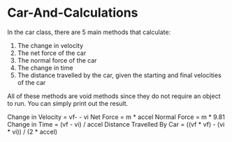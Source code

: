 # Car-And-Calculations

In the car class, there are 5 main methods that calculate:
1) The change in velocity
2) The net force of the car
3) The normal force of the car
4) The change in time
5) The distance travelled by the car, given the starting and final velocities of the car


All of these methods are void methods since they do not require an object to run. You can simply print out the result.

Change in Velocity = vf- - vi
Net Force = m * accel
Normal Force = m * 9.81
Change in Time = (vf - vi) / accel
Distance Travelled By Car = ((vf * vf) - (vi * vi)) / (2 * accel)
